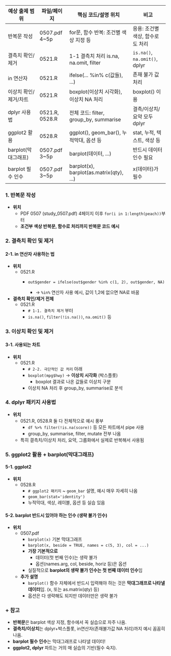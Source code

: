 | 예상 출제 범위       | 파일/페이지         | 핵심 코드/설명 위치                              | 비고                            |
| -------------- | -------------- | ---------------------------------------- | ----------------------------- |
| 반복문 작성         | 0507.pdf 4\~5p | for문, 함수 반복: 조건별 색상 지정 등                 | 응용: 조건별 색상, 함수로도 처리           |
| 결측치 확인/제거      | 0521.R         | 1-1 결측치 처리 is.na, na.omit, filter        | `is.na()`, `na.omit()`, dplyr |
| in 연산자         | 0521.R         | ifelse(... %in% c(값들), ...)              | 존재 불가 값 처리                    |
| 이상치 확인/제거/차트   | 0521.R         | boxplot(이상치 시각화), 이상치 NA 처리              | boxplot() 이용                  |
| dplyr 사용법      | 0521.R, 0528.R | 전체 코드: filter, group\_by, summarise      | 결측/이상치/요약 모두 dplyr            |
| ggplot2 활용     | 0528.R         | ggplot(), geom\_bar(), 누적막대, 옵션 등        | stat, 누적, 텍스트, 색상 등           |
| barplot(막대그래프) | 0507.pdf 3\~5p | barplot(데이터, ...)                        | 반드시 데이터 인수 필요                 |
| barplot 필수 인수  | 0507.pdf 3\~5p | barplot(x), barplot(as.matrix(qty), ...) | x(데이터)가 필수                    |

### 1. 반복문 작성
* **위치**
  * PDF 0507 (study\_0507.pdf) 4페이지 이후 `for(i in 1:length(peach))`부터
  * **조건부 색상 반복문, 함수로 처리까지 반복문 코드 예시**
### 2. 결측치 확인 및 제거
#### 2-1. in 연산자 사용하는 법
* **위치**
  * 0521.R
    * `out$gender = ifelse(out$gender %in% c(1, 2), out$gender, NA)`

      * → `%in%` 연산자 사용 예시, 값이 1,2에 없으면 NA로 바꿈
* **결측치 확인/제거 전체**
  * 0521.R
    * `# 1-1. 결측치 제거` 부터
    * `is.na()`, `filter(!is.na())`, `na.omit()` 등
### 3. 이상치 확인 및 제거
#### 3-1. 사용되는 차트
* **위치**
  * 0521.R
    * `# 2-2. 극단적인 값 처리` 아래
    * `boxplot(mpg$hwy)`  → **이상치 시각화** (박스플롯)
      * boxplot 결과로 나온 값들로 이상치 구분
    * 이상치 NA 처리 후 group\_by, summarise로 분석
### 4. dplyr 패키지 사용법
* **위치**
  * 0521.R, 0528.R 둘 다 전체적으로 예시 풍부
    * `df %>% filter(!is.na(score))` 등 모든 파트에서 pipe 사용
    * group\_by, summarise, filter, mutate 전부 나옴
  * 특히 결측치/이상치 처리, 요약, 그룹화에서 실제로 반복해서 사용됨
### 5. ggplot2 활용 + barplot(막대그래프)
#### 5-1. ggplot2
* **위치**
  * 0528.R
    * `# ggplot2 패키지` \~ `geom_bar` 설명, 예시 매우 자세히 나옴
    * `geom_bar(stat='identity')`
    * 누적막대, 색상, 레이블, 옵션 등 실습 있음
#### 5-2. barplot 반드시 있어야 하는 인수 (생략 불가 인수)
* **위치**
  * 0507.pdf
    * `barplot(x)` 기본 막대그래프
    * `barplot(x, beside = TRUE, names = c(5, 3), col = ...)`
    * **가장 기본적으로**
      * 데이터(첫 번째 인수)는 생략 불가
      * 옵션(names.arg, col, beside, horiz 등)은 옵션
    * 실질적으로 **barplot의 생략 불가 인수는 첫 번째 데이터 인수**임
  * **추가 설명**
    * `barplot()` 함수 자체에서 반드시 입력해야 하는 것은 **막대그래프로 나타낼 데이터**임. (x, 또는 as.matrix(qty) 등)
    * 옵션은 다 생략해도 되지만 데이터만은 생략 불가
### + 참고
* **반복문**은 barplot 색상 지정, 함수에서 꼭 실습으로 자주 나옴.
* **결측치/이상치**는 dplyr+박스플롯, in연산자(존재불가값 NA 처리)까지 예시 꼼꼼히 나옴.
* **barplot 필수 인수**는 막대그래프로 나타낼 데이터!
* **ggplot2, dplyr** 파트는 거의 매 실습의 기반(필수 숙지).